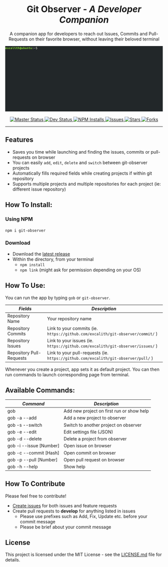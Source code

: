 <p align="center">
	<h1 align="center">Git Observer - <i>A Developer Companion</i></h1>
</p>
<p align = "center">
    A companion app for developers to reach out Issues, Commits and Pull-Requests on their favorite browser, without leaving their beloved terminal
</p>
<p align="center">
    <img src="screenshot.gif">
</p>

<p align="center">
	<a href="https://travis-ci.org/excalith/git-observer">
		<img alt="Master Status" height="18" src="https://img.shields.io/travis/excalith/git-observer.svg?label=master">
	</a>
	<a href="https://travis-ci.org/excalith/git-observer">
		<img alt="Dev Status" height="18" src="https://img.shields.io/travis/excalith/git-observer/develop.svg?label=dev">
	</a>
	<a href="https://www.npmjs.com/package/git-observer">
		<img alt="NPM Installs" height="18" src="https://img.shields.io/npm/dt/git-observer.svg?label=installs">
	</a>
	<a href="https://github.com/excalith/git-observer/issues">
		<img alt="Issues" height="18" src="https://img.shields.io/github/issues/excalith/git-observer.svg">
	</a>
	<a href="https://github.com/excalith/git-observer/stargazers">
		<img alt="Stars" height="18" src="https://img.shields.io/github/stars/excalith/git-observer.svg">
	</a>
	<a href="https://github.com/excalith/git-observer/network">
		<img alt="Forks" height="18" src="https://img.shields.io/github/forks/excalith/git-observer.svg">
	</a>
</p>

<hr/>

## Features
- Saves you time while launching and finding the issues, commits or pull-requests on browser
- You can easily `add`, `edit`, `delete` and `switch` between git-observer projects
- Automatically fills required fields while creating projects if within git repository
- Supports multiple projects and multiple repositories for each project (ie: different issue repository)


## How To Install:
### Using NPM
`npm i git-observer`

### Download
- Download the [latest release](https://github.com/excalith/git-observer/releases/latest)
- Within the directory, from your terminal
  - `npm install`
  - `npm link` (might ask for permission depending on your OS)

## How To Use:
You can run the app by typing `gob` or `git-observer`. 

| _Fields_                 | _Description_                                                                      |
| ------------------------ | ---------------------------------------------------------------------------------- |
| Repository Name          | Your repository name                                                               |
| Repository Commits       | Link to your commits (ie. `https://github.com/excalith/git-observer/commit/` )     |
| Repository Issues        | Link to your issues (ie. `https://github.com/excalith/git-observer/issues/` )      |
| Repository Pull-Requests | Link to your pull-requests (ie. `https://github.com/excalith/git-observer/pull/` ) |

Whenever you create a project, app sets it as default project. You can then run commands to launch corresponding page from terminal.


## Available Commands:

| _Command_               | _Description_                             |
| ----------------------- | ----------------------------------------- |
| gob                     | Add new project on first run or show help |
| gob -a --add            | Add a new project to observer             |
| gob -s --switch         | Switch to another project on observer     |
| gob -e --edit           | Edit settings file (JSON)                 |
| gob -d --delete         | Delete a project from observer            |
| gob -i --issue [Number] | Open issue on browser                     |
| gob -c --commit [Hash]  | Open commit on browser                    |
| gob -p --pull [Number]  | Open pull request on browser              |
| gob -h --help           | Show help                                 |

## How To Contribute
Please feel free to contribute!
* [Create issues](https://github.com/excalith/git-observer/issues) for both issues and feature requests
* Create pull requests to **develop** for anything listed in issues
  * Please use prefixes such as Add, Fix, Update etc. before your commit message
  * Please be brief about your commit message

## License
This project is licensed under the MIT License - see the [LICENSE.md](LICENSE.md) file for details.

